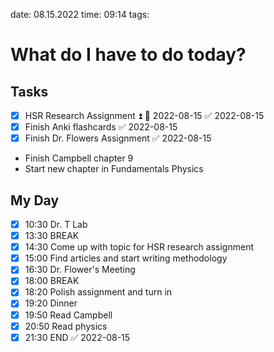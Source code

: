 date: 08.15.2022
time: 09:14
tags: 
# What do I have to do today?
## Tasks
- [x] HSR Research Assignment ⏫ 📅 2022-08-15 ✅ 2022-08-15
- [x] Finish Anki flashcards ✅ 2022-08-15
- [x] Finish Dr. Flowers Assignment ✅ 2022-08-15
- Finish Campbell chapter 9
- Start new chapter in Fundamentals Physics
## My Day
- [x] 10:30 Dr. T Lab
- [x] 13:30 BREAK
- [x] 14:30 Come up with topic for HSR research assignment
- [x] 15:00 Find articles and start writing methodology
- [x] 16:30 Dr. Flower's Meeting
- [x] 18:00 BREAK
- [x] 18:20 Polish assignment and turn in
- [x] 19:20 Dinner
- [x] 19:50 Read Campbell
- [x] 20:50 Read physics
- [x] 21:30 END ✅ 2022-08-15
